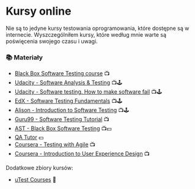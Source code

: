 # Kursy online

Nie są to jedyne kursy testowania oprogramowania, które dostępne są w internecie. Wyszczególniłem kursy, które według mnie warte są poświęcenia swojego czasu i uwagi.

### 📚 Materiały

* [Black Box Software Testing course](http://www.testingeducation.org/BBST/) 📺
* [Udacity - Software Analysis & Testing](https://eu.udacity.com/course/software-analysis-testing--ud333) 📺🕹️
* [Udacity - Software testing. How to make software fail](https://www.udacity.com/course/software-testing--cs258) 📺🕹️
* [EdX - Software Testing Fundamentals](https://www.edx.org/course/software-testing-fundamentals-usmx-university-maryland-university-stv1-1x) 📺🕹️
* [Alison - Introduction to Software Testing](https://alison.com/course/introduction-to-software-testing) 📺🕹️
* [Guru99 - Software Testing Tutorial](http://www.guru99.com/software-testing.html) 📺
* [AST - Black Box Software Testing](http://www.associationforsoftwaretesting.org/training/) 📺💵
* [QA Tutor](http://www.qatutor.com/) 💵
* [Coursera - Testing with Agile](https://www.coursera.org/learn/uva-darden-agile-testing) 📺
* [Coursera - Introduction to User Experience Design](https://www.coursera.org/learn/user-experience-design) 📺

Dodatkowe zbiory kursów:

* [uTest Courses](https://www.utest.com/courses) 🏤

